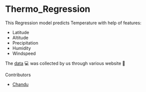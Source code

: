 
# Thermo_Regression

This Regression model predicts Temperature with help of features:
* Latitude
* Altitude
* Precipitation
* Humidity
* Windspeed

The [data](https://github.com/adijams01/thermo_regression_01/blob/main/thermodynamics_csv.csv) :computer: was collected by us through various website :scroll:

Contributors
* [Chandu](https://github.com/Chandu106)
